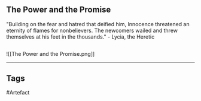 ## The Power and the Promise
"Building on the fear and hatred that deified him, Innocence threatened an eternity of flames for nonbelievers. The newcomers wailed and threw themselves at his feet in the thousands." - Lycia, the Heretic
## 
![[The Power and the Promise.png]]

---
## Tags
#Artefact